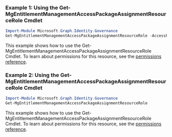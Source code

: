 ### Example 1: Using the Get-MgEntitlementManagementAccessPackageAssignmentResourceRole Cmdlet
```powershell
Import-Module Microsoft.Graph.Identity.Governance
Get-MgEntitlementManagementAccessPackageAssignmentResourceRole -AccessPackageAssignmentResourceRoleId $accessPackageAssignmentResourceRoleId
```
This example shows how to use the Get-MgEntitlementManagementAccessPackageAssignmentResourceRole Cmdlet.
To learn about permissions for this resource, see the [permissions reference](/graph/permissions-reference).
### Example 2: Using the Get-MgEntitlementManagementAccessPackageAssignmentResourceRole Cmdlet
```powershell
Import-Module Microsoft.Graph.Identity.Governance
Get-MgEntitlementManagementAccessPackageAssignmentResourceRole
```
This example shows how to use the Get-MgEntitlementManagementAccessPackageAssignmentResourceRole Cmdlet.
To learn about permissions for this resource, see the [permissions reference](/graph/permissions-reference).
